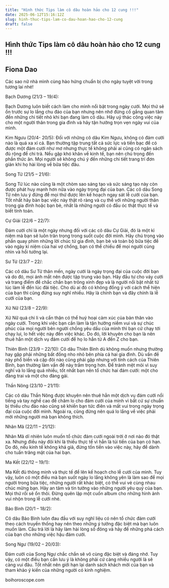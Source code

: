 ```yaml
---
title: "Hình thức Tips làm cô dâu hoàn hảo cho 12 cung !!!"
date: 2025-06-12T15:16:12Z
slug: hinh-thuc-tips-lam-co-dau-hoan-hao-cho-12-cung
draft: false
---
```


## Hình thức Tips làm cô dâu hoàn hảo cho 12 cung !!!

## Fiona Dao

Các sao nữ nhà mình cùng hào hứng chuẩn bị cho ngày tuyệt vời trong tương lai nhé!

Bạch Dương (21/3 – 19/4):

Bạch Dương luôn biết cách làm cho mình nổi bật trong ngày cưới. Mọi thứ sẽ ổn trước sự lo lắng chu đáo của bạn nhưng nên nhớ đừng cố gắng quan tâm đến những chi tiết nhỏ khi bạn đang làm cô dâu. Hãy uỷ thác công việc này cho một người thân trong gia đình và hãy tận hưởng trọn vẹn ngày vui của mình.

Kim Ngưu (20/4- 20/5):
Đối với những cô dâu Kim Ngưu, không có đám cưới nào là quá xa xỉ cả. Bạn thường tập trung tất cả sức lực và tiền bạc để có được một đám cưới như mơ nhưng thực tế không phải ai cũng có ngân sách đủ rộng để chi trả. Nếu gặp khó khăn về kinh tế, bạn nên chú trọng đến phần thức ăn. Mọi người sẽ không chú ý đến những chi tiết trang trí đơn giản khi họ hài lòng về bữa tiệc đâu.

Song Tử (21/5 – 21/6):

Song Tử lúc nào cũng là một chòm sao sáng tạo và sức sáng tạo này còn được phát huy mạnh hơn nữa vào ngày trọng đại của bạn. Các cô dâu Song Tử nên lưu ý đừng để mọi thứ được lên kế hoạch ngay sát lễ cưới của bạn. Tốt nhất hãy bàn bạc việc này thật rõ ràng và cụ thể với những người thân trong gia đình hoặc bạn bè, nhất là những người có đầu óc thật thực tế và biết tính toán.

Cự Giải (22/6 – 22/7):

Đám cưới chỉ là một ngày nhưng đối với các cô dâu Cự Giải, đó là một kỉ niệm mà bạn sẽ luôn trân trọng trong suốt cuộc đời mình. Hãy chú trọng vào phần quay phim những lời chúc từ gia đình, bạn bè và toàn bộ bữa tiệc để vào ngày kỉ niệm của hai vợ chồng, bạn có thể chiếu để mọi người cùng nhìn và hồi tưởng lại.

Sư Tử (23/7 – 22/:

Các cô dâu Sư Tử thân mến, ngày cưới là ngày trọng đại của cuộc đời bạn và do đó, mọi ánh mắt nên được tập trung vào bạn. Hãy đầu tư cho váy cưới và trang điểm để chắc chắn bạn trông xinh đẹp và là người nổi bật nhất từ lúc làm lễ đến lúc đãi tiệc. Cho dù ai đó có không đồng ý với cách thể hiện của bạn thì cũng đừng suy nghĩ nhiều. Hãy là chính bạn và đây chính là lễ cưới của bạn.

Xử Nữ (23/8 – 22/9):

Xử Nữ quá chi li và cẩn thận có thể huỷ hoại cảm xúc của bản thân vào ngày cưới. Trong khi việc bạn cần làm là tận hưởng niềm vui và sự chúc phúc của mọi người bên người chồng yêu dấu của mình thì bạn cứ chạy tới chạy lui, lo hết việc này đến việc khác. Do đó, lời khuyên cho bạn là nên thuê hẳn một dịch vụ đám cưới để họ lo hẳn từ A đến Z cho bạn.

Thiên Bình (23/9 – 22/10):
Cô dâu Thiên Bình dù không muốn nhưng thường hay gặp phải những bất đồng nho nhỏ bên phía cả hai gia đình. Dù vấn đề này phổ biến và cặp đôi nào cũng phải gặp nhưng với tính cách của Thiên Bình, bạn thường làm vấn đề này trầm trọng hơn. Để tránh mệt mỏi vì suy nghĩ và lo lắng quá nhiều, tốt nhất bạn nên tổ chức hai đám cưới: một cho đàng trai và một cho đàng gái.

Thần Nông (23/10 – 21/11):

Các cô dâu Thần Nông được khuyên nên thuê hẳn một dịch vụ đám cưới nổi tiếng và tay nghề cao để chăm lo cho đám cưới của mình vì bất cứ sự chuẩn bị thiếu chu đáo nào cũng sẽ khiến bạn tức điên và mất vui trong ngày trọng đại của cuộc đời mình. Ngoài ra, cũng đừng nên quá lo lắng về việc phải mời những người mà bạn không thích.

Nhân Mã (22/11 – 21/12):

Nhân Mã dĩ nhiên luôn muốn tổ chức đám cưới ngoài trời ở nơi nào đó thật xa. Nhưng điều này đôi khi là thiếu thực tế vì hẳn là túi tiền của bạn có hạn. Do đó, nếu kinh tế không khá giả, đừng tốn tiền vào việc này, hãy để dành cho tuần trăng mật của hai bạn.

Ma Kết (22/12 – 19/1):

Ma Kết đủ thông minh và thực tế để lên kế hoạch cho lễ cưới của mình. Tuy vậy, luôn có một điều mà bạn suốt ngày lo lắng không yên là làm sao để mọi người trong bữa tiệc, những người rất khác biệt, có thể vui vẻ cùng nhau chúc mừng bạn. Hãy an tâm và tin tưởng vào những người yêu quý của bạn. Mọi thứ rồi sẽ ổn thôi. Đừng quên lập một cuốn album cho những hình ảnh vui nhộn trong lễ cưới nhé.

Bảo Bình (20/1 – 18/2):

Cô dâu Bảo Bình luôn đau đầu với suy nghĩ liệu có nên tổ chức đám cưới theo cách truyền thống hay nên theo những ý tưởng đặc biệt mà bạn luôn muốn làm. Câu trả lời là hãy làm hài lòng số đông và hãy để những phá cách của bạn cho những việc hậu đám cưới.

Song Ngư (19/02 – 20/03):

Đám cưới của Song Ngư chắc chắn sẽ vô cùng đặc biệt và đáng nhớ. Tuy vậy, có một điều bạn cần lưu ý là không phải cứ càng nhiều người là sẽ càng vui đâu. Tốt nhất nên giới hạn lại danh sách khách mời của bạn và tham khảo ý kiến của những người có kinh nghiệm. 

boihoroscope.com​